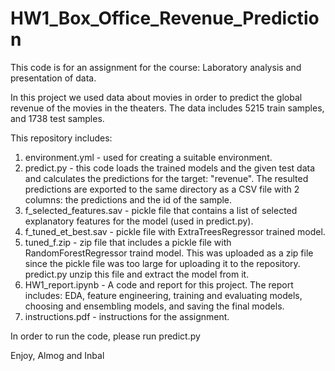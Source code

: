 # HW1_Box_Office_Revenue_Prediction

This code is for an assignment for the course: Laboratory analysis and presentation of data. 

In this project we used data about movies in order to predict the global revenue of the movies in the theaters. 
The data includes 5215 train samples, and 1738 test samples. 

This repository includes:
1. environment.yml - used for creating a suitable environment. 
2. predict.py - this code loads the trained models and the given test data and calculates the predictions for  the target: "revenue". The resulted predictions are exported to the same directory as a CSV file with 2 columns: the predictions and the id of the sample. 
3. f_selected_features.sav - pickle file that contains a list of selected explanatory features for the model (used in predict.py). 
4. f_tuned_et_best.sav - pickle file with ExtraTreesRegressor trained model. 
5. tuned_f.zip - zip file that includes a pickle file with RandomForestRegressor traind model. This was uploaded as a zip file since the pickle file was too large for uploading it to the repository. predict.py unzip this file and extract the model from it. 
6. HW1_report.ipynb - A code and report for this project. The report includes: EDA, feature engineering, training and evaluating models, choosing and ensembling models, and saving the final models. 
7. instructions.pdf - instructions for the assignment. 


In order to run the code, please run predict.py 

Enjoy, 
Almog and Inbal 
